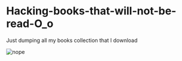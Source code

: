 # Hacking-books-that-will-not-be-read-O_o
Just dumping all my books collection that I download

![nope](https://user-images.githubusercontent.com/89245988/162856337-26daffce-ed95-4b84-81a5-c057673a0a2d.jpg)
